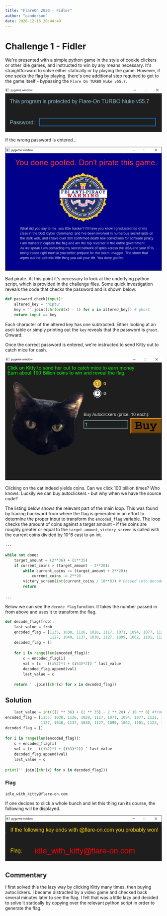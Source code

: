 ```yaml
---
title: "FlareOn 2020 - Fidler"
author: "canderson"
date: 2020-12-16 20:44:49
---
```


# Challenge 1 - Fidler

We're presented with a simple python game in the style of cookie clickers or other idle games, and instructed to win by any means necessary. It's straightforward to solve either statically or by playing the game. However, if one seeks the flag by playing, there's one additional step required to get to the game itself - bypassing the `Flare On TURBO Nuke v55.7`.

![Need to find the correct password in the code.](../assets/images/password.png)

If the wrong password is entered...

![](../assets/images/donegoofed.png)

Bad pirate. At this point it's necessary to look at the underlying python script, which is provided in the challenge files. Some quick investigation reveals the code that checks the password and is shown below:

```py
def password_check(input):
    altered_key = 'hiptu' 
    key = ''.join([chr(ord(x) - 1) for x in altered_key]) # ghost
    return input == key
```

Each character of the altered key has one subtracted. Either looking at an ascii table or simply printing out the `key` reveals that the password is `ghost`. Onward. 

Once the correct password is entered, we're instructed to send Kitty out to catch mice for cash.

![](../assets/images/fidler_main.png)

Clicking on the cat indeed yields coins. Can we click 100 billion times? Who knows. Luckily we can buy autoclickers - but why when we have the source code? 

The listing below shows the relevant part of the main loop. This was found by tracing backward from where the flag is generated in an effort to determine the proper input to transform the `encoded_flag` variable. The loop checks the amount of coins against a target amount - if the coins are roughly greater or equal to the `target_amount`, `victory_screen` is called with the current coins divided by 10^8 cast to an int. 

```py
...

while not done:
    target_amount = (2**36) + (2**35)
    if current_coins > (target_amount - 2**20):
        while current_coins >= (target_amount + 2**20):
            current_coins -= 2**20
        victory_screen(int(current_coins / 10**8)) # Passed into decode_flag as 'frob'
        return

...
```

Below we can see the `decode_flag` function. It takes the number passed in from above and uses it to transform the flag. 

```py
def decode_flag(frob):
    last_value = frob
    encoded_flag = [1135, 1038, 1126, 1028, 1117, 1071, 1094, 1077, 1121, 1087, 1110, 1092, 1072, 1095, 1090, 1027,
                    1127, 1040, 1137, 1030, 1127, 1099, 1062, 1101, 1123, 1027, 1136, 1054]
    decoded_flag = []

    for i in range(len(encoded_flag)):
        c = encoded_flag[i]
        val = (c - ((i%2)*1 + (i%3)*2)) ^ last_value
        decoded_flag.append(val)
        last_value = c

    return ''.join([chr(x) for x in decoded_flag])
```

## Solution

```py
    last_value = int(((2 ** 36) + (2 ** 35) - 2 ** 20) / 10 ** 8) #frob
encoded_flag = [1135, 1038, 1126, 1028, 1117, 1071, 1094, 1077, 1121, 1087, 1110, 1092, 1072, 1095, 1090, 1027,
                1127, 1040, 1137, 1030, 1127, 1099, 1062, 1101, 1123, 1027, 1136, 1054]
decoded_flag = []

for i in range(len(encoded_flag)):
    c = encoded_flag[i]
    val = (c - ((i%2)*1 + (i%3)*2)) ^ last_value
    decoded_flag.append(val)
    last_value = c

print(''.join([chr(x) for x in decoded_flag]))
```

### Flag

`idle_with_kitty@flare-on.com`

If one decides to click a whole bunch and let this thing run its course, the following will be displayed. 

![](../assets/images/victory.png)

## Commentary

I first solved this the lazy way by clicking Kitty many times, then buying autoclickers. I became distracted by a video game and checked back several minutes later to see the flag. I felt that was a little lazy and decided to solve it statically by copying over the relevant python script in order to generate the flag.
